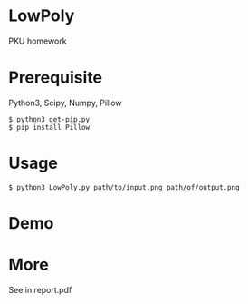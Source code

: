 # LowPoly
PKU homework

# Prerequisite
Python3, Scipy, Numpy, Pillow

    $ python3 get-pip.py
    $ pip install Pillow

# Usage
    $ python3 LowPoly.py path/to/input.png path/of/output.png

# Demo

# More
See in report.pdf
